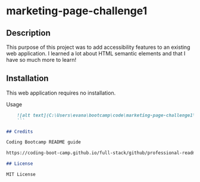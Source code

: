 # marketing-page-challenge1

## Description

This purpose of this project was to add accessibility features to an existing web application. I learned a lot about HTML semantic elements and that I have so much more to learn!

## Installation

This web application requires no installation.

Usage



```md
    ![alt text](C:\Users\evana\bootcamp\code\marketing-page-challenge1\Assets\images)
    ```

## Credits

Coding Bootcamp README guide

https://coding-boot-camp.github.io/full-stack/github/professional-readme-guide

## License

MIT License